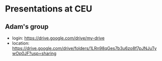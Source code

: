 # Presentations at CEU

## Adam's group

- login: <https://drive.google.com/drive/my-drive>
- location: <https://drive.google.com/drive/folders/1LRn98qGes7b3u6zo8f7pJNJuTywOp0JF?usp=sharing>
